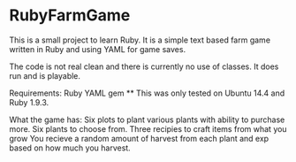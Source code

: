 # RubyFarmGame
This is a small project to learn Ruby. It is a simple text based farm game written in Ruby and using YAML for game saves.

The code is not real clean and there is currently no use of classes. It does run and is playable.  

Requirements: 
Ruby
YAML gem
** This was only tested on Ubuntu 14.4 and Ruby 1.9.3. 

What the game has:
Six plots to plant various plants with ability to purchase more. 
Six plants to choose from. 
Three recipies to craft items from what you grow
You recieve a random amount of harvest from each plant and exp based on how much you harvest. 
 


